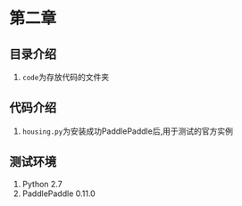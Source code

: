 # 第二章
## 目录介绍
1. `code`为存放代码的文件夹

## 代码介绍
1. `housing.py`为安装成功PaddlePaddle后,用于测试的官方实例

## 测试环境
1. Python 2.7
2. PaddlePaddle 0.11.0